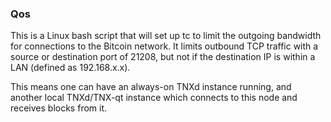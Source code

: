 ### Qos ###

This is a Linux bash script that will set up tc to limit the outgoing bandwidth for connections to the Bitcoin network. It limits outbound TCP traffic with a source or destination port of 21208, but not if the destination IP is within a LAN (defined as 192.168.x.x).

This means one can have an always-on TNXd instance running, and another local TNXd/TNX-qt instance which connects to this node and receives blocks from it.
